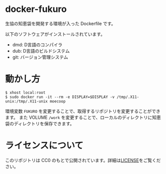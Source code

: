 # docker-fukuro
生協の知恵袋を開発する環境が入った Dockerfile です。

以下のソフトウェアがインストールされています。

- dmd: D言語のコンパイラ
- dub: D言語のビルドシステム
- git: バージョン管理システム

# 動かし方

```
$ xhost local:root
$ sudo docker run -it --rm -e DISPLAY=$DISPLAY -v /tmp/.X11-unix:/tmp/.X11-unix moecoop
```

環境変数 `FUKURO` を変更することで、取得するリポジトリを変更することができます。
また VOLUME `/work` を変更することで、ローカルのディレクトリに知恵袋のディレクトリを保存できます。

# ライセンスについて
このリポジトリは CC0 のもとで公開されています。詳細は[LICENSE](LICENSE)をご覧ください。


